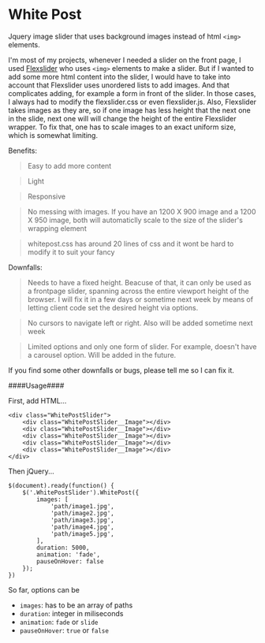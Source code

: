 

# White Post #

Jquery image slider that uses background images instead of html `<img>` elements.

I'm most of my projects, whenever I needed a slider on the front page, I used [Flexslider](http://flexslider.woothemes.com) who uses `<img>` elements to make a slider. But if I wanted to add some more html content into the slider, I would have to take into account that Flexslider uses unordered lists to add images. And that complicates adding, for example a form in front of the slider. In those cases, I always had to modify the flexslider.css or even flexslider.js. Also, Flexslider takes images as they are, so if one image has less height that the next one in the slide, next one will will change the height of the entire Flexslider wrapper. To fix that, one has to scale images to an exact uniform size, which is somewhat limiting.

Benefits:
> Easy to add more content

> Light

> Responsive

> No messing with images. If you have an 1200 X 900 image and a 1200 X 950 image, both will automaticlly scale to the size of the slider's wrapping element

> whitepost.css has around 20 lines of css and it wont be hard to modify it to suit your fancy


Downfalls:
> Needs to have a fixed height. Beacuse of that, it can only be used as a frontpage slider, spanning across the entire viewport height of the browser. I will fix it in a few days or sometime next week by means of letting client code set the desired height via options.

> No cursors to navigate left or right. Also will be added sometime next week

> Limited options and only one form of slider. For example, doesn't have a carousel option. Will be added in the future.

If you find some other downfalls or bugs, please tell me so I can fix it.

####Usage####

First, add HTML...

```
<div class="WhitePostSlider">
    <div class="WhitePostSlider__Image"></div>
    <div class="WhitePostSlider__Image"></div>
    <div class="WhitePostSlider__Image"></div>
    <div class="WhitePostSlider__Image"></div>
    <div class="WhitePostSlider__Image"></div>
</div>
```

Then jQuery...

```
$(document).ready(function() {
    $('.WhitePostSlider').WhitePost({
        images: [
            'path/image1.jpg',
            'path/image2.jpg',
            'path/image3.jpg',
            'path/image4.jpg',
            'path/image5.jpg',
        ],
        duration: 5000,
        animation: 'fade',
        pauseOnHover: false
    });
})
```

So far, options can be
* `images`: has to be an array of paths
* `duration`: integer in miliseconds
* `animation`: `fade` or `slide`
* `pauseOnHover`: `true` or `false`




